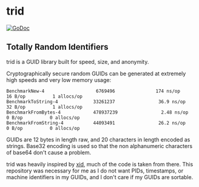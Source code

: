 # trid

[![GoDoc](https://godoc.org/github.com/capnspacehook/trid?status.svg)](https://godoc.org/github.com/capnspacehook/trid)

## Totally Random Identifiers

trid is a GUID library built for speed, size, and anonymity. 

Cryptographically secure random GUIDs can be generated at extremely high speeds and very low memory usage:

```
BenchmarkNew-4                   6769496               174 ns/op              16 B/op          1 allocs/op
BenchmarkToString-4             33261237                36.9 ns/op            32 B/op          1 allocs/op
BenchmarkFromBytes-4            478937239                2.48 ns/op            0 B/op          0 allocs/op
BenchmarkFromString-4           44093491                26.2 ns/op             0 B/op          0 allocs/op
```

GUIDs are 12 bytes in length raw, and 20 characters in length encoded as strings. Base32 encoding is used
so that the non alphanumeric characters of base64 don't cause a problem.

trid was heavily inspired by [xid](https://github.com/rs/xid), much of the code is taken from there. This repository was
necessary for me as I do not want PIDs, timestamps, or machine identifiers in my GUIDs, and I don't care if
my GUIDs are sortable.
